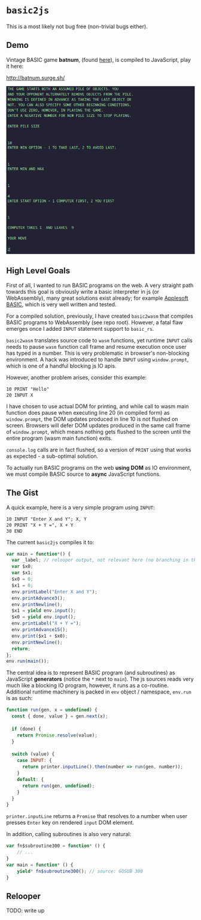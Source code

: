 # `basic2js`

This is a most likely not bug free (non-trivial bugs either).

## Demo

Vintage BASIC game **batnum**, (found [here](https://www.atariarchives.org/basicgames/showpage.php?page=14)), is compiled to JavaScript, play it here:

http://batnum.surge.sh/

![](./batnum.png)

## High Level Goals

First of all, I wanted to run BASIC programs on the web. A very straight path towards this goal is obviously write a basic interpreter in js (or WebAssembly), many great solutions exist already; for example [Applesoft BASIC](https://www.calormen.com/jsbasic/), which is very well written and tested.

For a compiled solution, previously, I have created `basic2wasm` that compiles BASIC programs to WebAssembly (see repo root). However, a fatal flaw emerges once I added `INPUT` statement support to `basic_rs`. 

`basic2wasm` translates source code to `wasm` functions, yet runtime `INPUT` calls needs to pause `wasm` function call frame and resume execution once user has typed in a number. This is very problematic in browser's non-blocking environment. A hack was introduced to handle `INPUT` using `window.prompt`, which is one of a handful blocking js IO apis.

However, another problem arises, consider this example:

```basic
10 PRINT "Hello"
20 INPUT X
```

I have chosen to use actual DOM for printing, and while call to wasm main function does pause when executing line 20 (in compiled form) as `window.prompt`, the DOM updates produced in line 10 is not flushed on screen. Browsers will defer DOM updates produced in the same call frame of `window.prompt`, which means nothing gets flushed to the screen until the entire program (wasm main function) exits. 

`console.log` calls are in fact flushed, so a version of `PRINT` using that works as expected - a sub-optimal solution.

To actually run BASIC programs on the web **using DOM** as IO environment, we must compile BASIC source to **async** JavaScript functions.

## The Gist

A quick example, here is a very simple program using `INPUT`:

```basic
10 INPUT "Enter X and Y"; X, Y
20 PRINT "X + Y =", X + Y
30 END
```

The current `basic2js` compiles it to:

```javascript
var main = function*() {
  var _label; // relooper output, not relevant here (no branching in this program)
  var $x0;
  var $x1;
  $x0 = 0;
  $x1 = 0;
  env.printLabel("Enter X and Y");
  env.printAdvance3();
  env.printNewline();
  $x1 = yield env.input();
  $x0 = yield env.input();
  env.printLabel("X + Y =");
  env.printAdvance15();
  env.print($x1 + $x0);
  env.printNewline();
  return;
};
env.run(main());
```

The central idea is to represent BASIC program (and subroutines) as JavaScript **generators** (notice the `*` next to `main`). The js sources reads very much like a blocking IO program, however, it runs as a co-routine. Additional runtime machinery is packed in `env` object / namespace, `env.run` is as such:

```javascript
function run(gen, x = undefined) {
  const { done, value } = gen.next(x);

  if (done) {
    return Promise.resolve(value);
  }

  switch (value) {
    case INPUT: {
      return printer.inputLine().then(number => run(gen, number));
    }
    default: {
      return run(gen, undefined);
    }
  }
}
```

`printer.inputLine` returns a `Promise` that resolves to a number when user presses `Enter` key on rendered `input` DOM element.

In addition, calling subroutines is also very natural:

```javascript
var fn$subroutine300 = function* () {
    // ...
}
var main = function* () {
    yield* fn$subroutine300(); // source: GOSUB 300
}
```

## Relooper

TODO: write up
